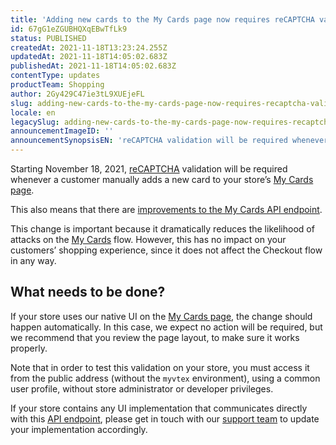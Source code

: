 ```yaml
---
title: 'Adding new cards to the My Cards page now requires reCAPTCHA validation'
id: 67gG1eZGUBHQXqEBwTfLk9
status: PUBLISHED
createdAt: 2021-11-18T13:23:24.255Z
updatedAt: 2021-11-18T14:05:02.683Z
publishedAt: 2021-11-18T14:05:02.683Z
contentType: updates
productTeam: Shopping
author: 2Gy429C47ie3tL9XUEjeFL
slug: adding-new-cards-to-the-my-cards-page-now-requires-recaptcha-validation
locale: en
legacySlug: adding-new-cards-to-the-my-cards-page-now-requires-recaptcha-validation
announcementImageID: ''
announcementSynopsisEN: 'reCAPTCHA validation will be required whenever a customer manually adds a new card to your store’s My Cards page.'
---
```


Starting November 18, 2021, [reCAPTCHA](https://developers.google.com/recaptcha/docs/display) validation will be required whenever a customer manually adds a new card to your store’s [My Cards page](https://help.vtex.com/en/tutorial/como-funciona-a-minha-conta--2BQ3GiqhqGJTXsWVuio3Xh#cartoes).

This also means that there are [improvements to the My Cards API endpoint](https://developers.vtex.com/vtex-developer-docs/changelog/improvements-my-cards-api-endpoint).

This change is important because it dramatically reduces the likelihood of  attacks on the [My Cards](https://help.vtex.com/en/tutorial/como-funciona-a-minha-conta--2BQ3GiqhqGJTXsWVuio3Xh#cartoes) flow. However, this has no impact on your customers’ shopping experience, since it does not affect the Checkout flow in any way.

## What needs to be done?

If your store uses our native UI on the [My Cards page](https://help.vtex.com/en/tutorial/como-funciona-a-minha-conta--2BQ3GiqhqGJTXsWVuio3Xh#cartoes), the change should happen automatically. In this case, we expect no action will be required, but we recommend that you review the page layout, to make sure it works properly.

Note that in order to test this validation on your store, you must access it from the public address (without the `myvtex` environment), using a common user profile, without store administrator or developer privileges.

If your store contains any UI implementation that communicates directly with this [API endpoint](https://developers.vtex.com/vtex-developer-docs/changelog/improvements-my-cards-api-endpoint), please get in touch with our [support team](https://help.vtex.com/en/support) to update your implementation accordingly.

